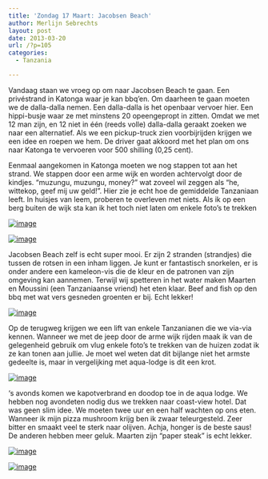 ```yaml
---
title: 'Zondag 17 Maart: Jacobsen Beach'
author: Merlijn Sebrechts
layout: post
date: 2013-03-20
url: /?p=105
categories:
  - Tanzania

---
```

Vandaag staan we vroeg op om naar Jacobsen Beach te gaan. Een privéstrand in Katonga waar je kan bbq&#8217;en. Om daarheen te gaan moeten we de dalla-dalla nemen. Een dalla-dalla is het openbaar vervoer hier. Een hippi-busje waar ze met minstens 20 opeengepropt in zitten. Omdat we met 12 man zijn, en 12 niet in één (reeds volle) dalla-dalla geraakt zoeken we naar een alternatief. Als we een pickup-truck zien voorbijrijden krijgen we een idee en roepen we hem. De driver gaat akkoord met het plan om ons naar Katonga te vervoeren voor 500 shilling (0,25 cent).

Eenmaal aangekomen in Katonga moeten we nog stappen tot aan het strand. We stappen door een arme wijk en worden achtervolgt door de kindjes. &#8220;muzungu, muzungu, money?&#8221; wat zoveel wil zeggen als &#8220;he, wittekop, geef mij uw geld!&#8221;. Hier zie je echt hoe de gemiddelde Tanzaniaan leeft. In huisjes van leem, proberen te overleven met niets. Als ik op een berg buiten de wijk sta kan ik het toch niet laten om enkele foto&#8217;s te trekken

[<img title="DSC_0319.jpg" class="alignnone size-full" alt="image" src="http://178.62.244.89/wp-content/uploads/2013/03/wpid-DSC_0319.jpg" />][1] 

[<img title="DSC_0320.jpg" class="alignnone size-full" alt="image" src="http://178.62.244.89/wp-content/uploads/2013/03/wpid-DSC_0320.jpg" />][2] 

Jacobsen Beach zelf is echt super mooi. Er zijn 2 stranden (strandjes) die tussen de rotsen in een inham liggen. Je kunt er fantastisch snorkelen, er is onder andere een kameleon-vis die de kleur en de patronen van zijn omgeving kan aannemen. Terwijl wij spetteren in het water maken Maarten en Moussini (een Tanzaniaanse vriend) het eten klaar. Beef and fish op den bbq met wat vers gesneden groenten er bij. Echt lekker!
  
[<img title="DSC_0326.jpg" class="alignnone size-full" alt="image" src="http://178.62.244.89/wp-content/uploads/2013/03/wpid-DSC_0326.jpg" />][3] 

Op de terugweg krijgen we een lift van enkele Tanzanianen die we via-via kennen. Wanneer we met de jeep door de arme wijk rijden maak ik van de gelegenheid gebruik om vlug enkele foto&#8217;s te trekken van de huizen zodat ik ze kan tonen aan jullie. Je moet wel weten dat dit bijlange niet het armste gedeelte is, maar in vergelijking met aqua-lodge is dit een krot.

[<img title="DSC_0334.jpg" class="alignnone size-full" alt="image" src="http://178.62.244.89/wp-content/uploads/2013/03/wpid-DSC_0334.jpg" />][4] 

&#8216;s avonds komen we kapotverbrand en doodop toe in de aqua lodge. We hebben nog avondeten nodig dus we trekken naar coast-view hotel. Dat was geen slim idee. We moeten twee uur en een half wachten op ons eten. Wanneer ik mijn pizza mushroom krijg ben ik zwaar teleurgesteld. Zeer bitter en smaakt veel te sterk naar olijven. Achja, honger is de beste saus! De anderen hebben meer geluk. Maarten zijn &#8220;paper steak&#8221; is echt lekker.
  
[<img title="DSC_0337.jpg" class="alignnone size-full" alt="image" src="http://178.62.244.89/wp-content/uploads/2013/03/wpid-DSC_0337.jpg" />][5] 

[<img title="DSC_0336.jpg" class="alignnone size-full" alt="image" src="http://178.62.244.89/wp-content/uploads/2013/03/wpid-DSC_0336.jpg" />][6]

 [1]: http://178.62.244.89/wp-content/uploads/2013/03/wpid-DSC_0319.jpg
 [2]: http://178.62.244.89/wp-content/uploads/2013/03/wpid-DSC_0320.jpg
 [3]: http://178.62.244.89/wp-content/uploads/2013/03/wpid-DSC_0326.jpg
 [4]: http://178.62.244.89/wp-content/uploads/2013/03/wpid-DSC_0334.jpg
 [5]: http://178.62.244.89/wp-content/uploads/2013/03/wpid-DSC_0337.jpg
 [6]: http://178.62.244.89/wp-content/uploads/2013/03/wpid-DSC_0336.jpg